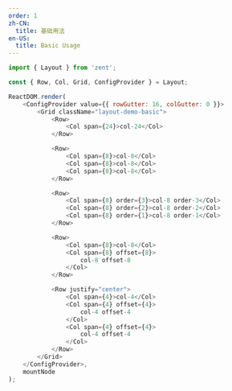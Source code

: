 ```yaml
---
order: 1
zh-CN:
  title: 基础用法
en-US:
  title: Basic Usage
---
```


```js
import { Layout } from 'zent';

const { Row, Col, Grid, ConfigProvider } = Layout;

ReactDOM.render(
	<ConfigProvider value={{ rowGutter: 16, colGutter: 0 }}>
		<Grid className="layout-demo-basic">
			<Row>
				<Col span={24}>col-24</Col>
			</Row>

			<Row>
				<Col span={8}>col-8</Col>
				<Col span={8}>col-8</Col>
				<Col span={8}>col-8</Col>
			</Row>

			<Row>
				<Col span={8} order={3}>col-8 order-3</Col>
				<Col span={8} order={2}>col-8 order-2</Col>
				<Col span={8} order={1}>col-8 order-1</Col>
			</Row>

			<Row>
				<Col span={8}>col-8</Col>
				<Col span={8} offset={8}>
					col-8 offset-8
				</Col>
			</Row>

			<Row justify="center">
				<Col span={4}>col-4</Col>
				<Col span={4} offset={4}>
					col-4 offset-4
				</Col>
				<Col span={4} offset={4}>
					col-4 offset-4
				</Col>
			</Row>
		</Grid>
	</ConfigProvider>,
	mountNode
);
```

<style type="text/css">
	.layout-demo-basic .zent-col {
	    background: rgba(0, 0, 222, 0.5);
	    color: #fff;
	    text-align: center;
			line-height: 64px;
	}
</style>
